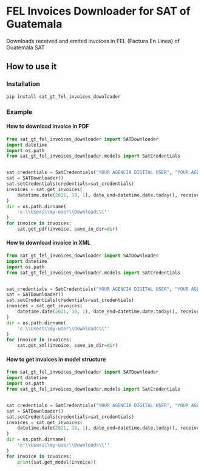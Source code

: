 # FEL Invoices Downloader for SAT of Guatemala

Downloads received and emited invoices in FEL (Factura En Linea) of Guatemala SAT

## How to use it

### Installation

`pip install sat_gt_fel_invoices_downloader`


### Example

#### How to download invoice in PDF

```python
from sat_gt_fel_invoices_downloader import SATDownloader
import datetime
import os.path
from sat_gt_fel_invoices_downloader.models import SatCredentials


sat_credentials = SatCredentials("YOUR AGENCIA DIGITAL USER", "YOUR AGENCIA DIGITAL PASSWORD")
sat = SATDownloader()
sat.setCredentials(credentials=sat_credentials)
invoices = sat.get_invoices(
    datetime.date(2021, 10, 1), date_end=datetime.date.today(), received=True
)
dir = os.path.dirname(
    'c:\\Users\\my-user\\Downloads\\"'
)
for invoice in invoices:
    sat.get_pdf(invoice, save_in_dir=dir)
```
#### How to download invoice in XML

```python
from sat_gt_fel_invoices_downloader import SATDownloader
import datetime
import os.path
from sat_gt_fel_invoices_downloader.models import SatCredentials


sat_credentials = SatCredentials("YOUR AGENCIA DIGITAL USER", "YOUR AGENCIA DIGITAL PASSWORD")
sat = SATDownloader()
sat.setCredentials(credentials=sat_credentials)
invoices = sat.get_invoices(
    datetime.date(2021, 10, 1), date_end=datetime.date.today(), received=True
)
dir = os.path.dirname(
    'c:\\Users\\my-user\\Downloads\\"'
)
for invoice in invoices:
    sat.get_xml(invoice, save_in_dir=dir)
```

#### How to get invoices in model structure

```python
from sat_gt_fel_invoices_downloader import SATDownloader
import datetime
import os.path
from sat_gt_fel_invoices_downloader.models import SatCredentials


sat_credentials = SatCredentials("YOUR AGENCIA DIGITAL USER", "YOUR AGENCIA DIGITAL PASSWORD")
sat = SATDownloader()
sat.setCredentials(credentials=sat_credentials)
invoices = sat.get_invoices(
    datetime.date(2021, 10, 1), date_end=datetime.date.today(), received=True
)
dir = os.path.dirname(
    'c:\\Users\\my-user\\Downloads\\"'
)
for invoice in invoices:
    print(sat.get_model(invoice))
```